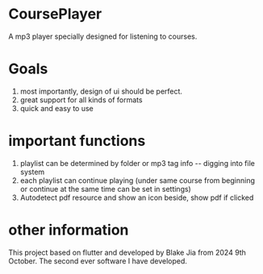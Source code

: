 # CoursePlayer
A mp3 player specially designed for listening to courses.

# Goals
1. most importantly, design of ui should be perfect.
2. great support for all kinds of formats
3. quick and easy to use

# important functions 
1. playlist can be determined by folder or mp3 tag info -- digging into file system
2. each playlist can continue playing (under same course from beginning or continue at the same time can be set in settings)
3. Autodetect pdf resource and show an icon beside, show pdf if clicked

# other information
This project based on flutter and developed by Blake Jia from 2024 9th October. The second ever software I have developed. 